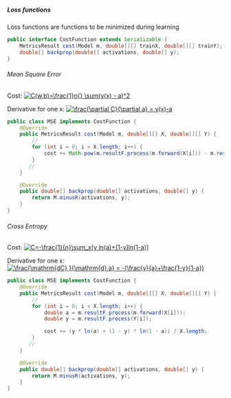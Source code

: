 ##### Loss functions
Loss functions are functions to be minimized during learning

```java
public interface CostFunction extends Serializable {
    MetricsResult cost(Model m, double[][] trainX, double[][] trainY);
    double[] backprop(double[] activations, double[] y);
}
```
###### Mean Square Error
Cost: <a href="https://www.codecogs.com/eqnedit.php?latex=C(w,b)=\frac{1}n{}&space;\sum(y(x)&space;-&space;a)^2" target="_blank"><img src="https://latex.codecogs.com/gif.latex?C(w,b)=\frac{1}n{}&space;\sum(y(x)&space;-&space;a)^2" title="C(w,b)=\frac{1}n{} \sum(y(x) - a)^2" /></a>

Derivative for one x: <a href="https://www.codecogs.com/eqnedit.php?latex=\frac{\partial&space;C}{\partial&space;a}&space;=&space;y(x)-a" target="_blank"><img src="https://latex.codecogs.com/gif.latex?\frac{\partial&space;C}{\partial&space;a}&space;=&space;y(x)-a" title="\frac{\partial C}{\partial a} = y(x)-a" /></a>
```java
public class MSE implements CostFunction {
    @Override
    public MetricsResult cost(Model m, double[][] X, double[][] Y) {
        //
        for (int i = 0; i < X.length; i++) {
            cost += Math.pow(m.resultF.process(m.forward(X[i])) - m.resultF.process(Y[i]), 2) / X.length;
        }
       //
    }

    @Override
    public double[] backprop(double[] activations, double[] y) {
        return M.minusR(activations, y);
    }
}
 ``` 
###### Cross Entropy
Cost: <a href="https://www.codecogs.com/eqnedit.php?latex=C=-\frac{1}{n}\sum_x[y&space;ln(a)&plus;(1-y)ln(1-a)]" target="_blank"><img src="https://latex.codecogs.com/gif.latex?C=-\frac{1}{n}\sum_x[y&space;ln(a)&plus;(1-y)ln(1-a)]" title="C=-\frac{1}{n}\sum_x[y ln(a)+(1-y)ln(1-a)]" /></a>

Derivative for one x: <a href="https://www.codecogs.com/eqnedit.php?latex=\frac{\mathrm{dC}&space;}{\mathrm{d}&space;a}&space;=&space;-(\frac{y}{a}&plus;\frac{1-y}{1-a})" target="_blank"><img src="https://latex.codecogs.com/gif.latex?\frac{\mathrm{dC}&space;}{\mathrm{d}&space;a}&space;=&space;-(\frac{y}{a}&plus;\frac{1-y}{1-a})" title="\frac{\mathrm{dC} }{\mathrm{d} a} = -(\frac{y}{a}+\frac{1-y}{1-a})" /></a>
```java
public class MSE implements CostFunction {
    @Override
    public MetricsResult cost(Model m, double[][] X, double[][] Y) {
        //
        for (int i = 0; i < X.length; i++) {
            double a = m.resultF.process(m.forward(X[i]));
            double y = m.resultF.process(Y[i]);

            cost += (y * ln(a) + (1 - y) * ln(1 - a)) / X.length;
        }
       //
    }

    @Override
    public double[] backprop(double[] activations, double[] y) {
        return M.minusR(activations, y);
    }
}
 ```
